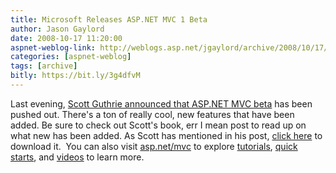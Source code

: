 ```yaml
---
title: Microsoft Releases ASP.NET MVC 1 Beta
author: Jason Gaylord
date: 2008-10-17 11:20:00
aspnet-weblog-link: http://weblogs.asp.net/jgaylord/archive/2008/10/17/microsoft-releases-asp-net-mvc-1-beta.aspx
categories: [aspnet-weblog]
tags: [archive]
bitly: https://bit.ly/3g4dfvM
---
```


Last evening, [Scott Guthrie announced that ASP.NET MVC beta](http://weblogs.asp.net/scottgu/archive/2008/10/16/asp-net-mvc-beta-released.aspx) has been pushed out. There's a ton of really cool, new features that have been added. Be sure to check out Scott's book, err I mean post to read up on what new has been added. As Scott has mentioned in his post, [click here](http://www.microsoft.com/downloads/details.aspx?FamilyId=A24D1E00-CD35-4F66-BAA0-2362BDDE0766&displaylang=en) to download it.  You can also visit [asp.net/mvc](http://www.asp.net/mvc) to explore [tutorials](http://www.asp.net/learn/mvc/), [quick starts](http://quickstarts.asp.net/previews/mvc/), and [videos](http://www.asp.net/learn/mvc-videos/) to learn more.